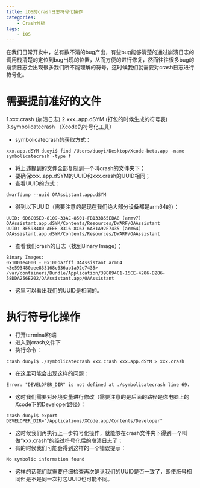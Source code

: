 ```yaml
---
title: iOS的crash日志符号化操作
categories: 
    - Crash分析
tags: 
    - iOS
---
```

在我们日常开发中，总有数不清的bug产出，有些bug能够清楚的通过崩溃日志的调用栈清楚的定位到bug出现的位置，从而方便的进行修复，然而往往很多bug的崩溃日志会出现很多我们所不能理解的符号，这时候我们就需要对crash日志进行符号化。

<!--more-->


# 需要提前准好的文件
1.xxx.crash (崩溃日志)
2.xxx..app.dSYM (打包的时候生成的符号表)
3.symbolicatecrash （Xcode的符号化工具）

- symbolicatecrash的获取方式：
```
xxx.app.dSYM duoyi$ find /Users/duoyi/Desktop/Xcode-beta.app -name symbolicatecrash -type f
```
- 将上述提到的文件全部复制到一个叫crash的文件夹下；
- 要确保xxx..app.dSYM的UUID和xxx.crash的UUID相同；
- 查看UUID的方式：
```
dwarfdump --uuid OAAssistant.app.dSYM
```
- 得到以下UUID（需要注意的是现在我们绝大部分设备都是arm64的）：
```
UUID: 6D6C05ED-8109-33AC-8501-FB133B55EBA8 (armv7) OAAssistant.app.dSYM/Contents/Resources/DWARF/OAAssistant
UUID: 3E593480-AEE8-3316-8C63-6AB1A92E7435 (arm64) OAAssistant.app.dSYM/Contents/Resources/DWARF/OAAssistant
```
- 查看我们crash的日志（找到Binary Image）；
```
Binary Images:
0x1001e4000 - 0x100ba7fff OAAssistant arm64  <3e593480aee833168c636ab1a92e7435> /var/containers/Bundle/Application/398894C1-15CE-4286-B286-58DDA256E202/OAAssistant.app/OAAssistant
```
- 这里可以看出我们的UUID是相同的。

# 执行符号化操作
- 打开terminal终端
- 进入到crash文件下
- 执行命令：
```
crash duoyi$ ./symbolicatecrash xxx.crash xxx.app.dSYM > xxx.crash
```
- 在这里可能会出现这样的问题：
```
Error: "DEVELOPER_DIR" is not defined at ./symbolicatecrash line 69.
```
- 这时我们需要对环境变量进行修改（需要注意的是后面的路径是你电脑上的Xcode下的Developer路径）：
```
crash duoyi$ export DEVELOPER_DIR="/Applications/XCode.app/Contents/Developer"
```
- 这时候我们再执行上一步符号化操作，就能够在crash文件夹下得到一个叫做“xxx.crash”的经过符号化后的崩溃日志了；
- 有的时候我们可能会得到这样的一个错误提示：
```
No symbolic information found
```
- 这样的话我们就需要仔细检查再次确认我们的UUID是否一致了，即使版号相同但是不是同一次打包UUID也可能不同。
